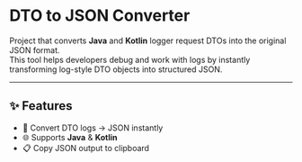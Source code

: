 # DTO to JSON Converter

Project that converts **Java** and **Kotlin** logger request DTOs into the original JSON format.  
This tool helps developers debug and work with logs by instantly transforming log-style DTO objects into structured JSON.

---

## ✨ Features
- 🔄 Convert DTO logs → JSON instantly
- 🌐 Supports **Java** & **Kotlin**
- 📋 Copy JSON output to clipboard